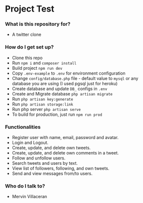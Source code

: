 # Project Test #

### What is this repository for? ###

* A twitter clone

### How do I get set up?

* Clone this repo
* Run `npm i` and `composer install`
* Build project `npm run dev`
* Copy `.env-example` to `.env` for environment configuration
* Change `config/database.php` file - default value to `mysql` or any database you are using (I used pgsql just for heroku)
* Create database and update `DB_` configs in `.env`
* Create and Migrate database `php artisan migrate`
* Run `php artisan key:generate`
* Run `php artisan storage:link`
* Run php server `php artisan serve`
* To build for production, just run `npm run prod`

### Functionalities

* Register user with name, email, password and avatar.
* Login and Logout.
* Create, update, and delete own tweets.
* Create, update, and delete own comments in a tweet.
* Follow and unfollow users.
* Search tweets and users by text.
* View list of followers, following, and own tweets.
* Send and view messages from/to users.

### Who do I talk to? ###

* Mervin Villaceran
